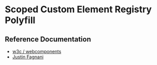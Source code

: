 # Scoped Custom Element Registry Polyfill

## Reference Documentation

- [w3c / webcomponents](https://github.com/w3c/webcomponents/issues/716)
- [Justin Fagnani](https://gist.github.com/justinfagnani/d67d5a5175ec220e1f3768ec67a056bc)

